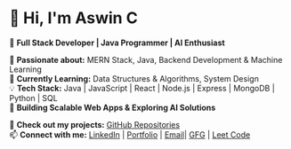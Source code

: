 # 👋 Hi, I'm Aswin C  
🚀 **Full Stack Developer | Java Programmer | AI Enthusiast**  

🔹 **Passionate about:** MERN Stack, Java, Backend Development & Machine Learning  
🌱 **Currently Learning:** Data Structures & Algorithms, System Design  
💡 **Tech Stack:** Java | JavaScript | React | Node.js | Express | MongoDB | Python | SQL  
🎯 **Building Scalable Web Apps & Exploring AI Solutions**  

📌 **Check out my projects:** [GitHub Repositories](https://github.com/aswin24012004/)  
📫 **Connect with me:** [LinkedIn](https://linkedin.com/aswin-c-95896125b/) | [Portfolio](https://aswin24012004.github.io/new-PortFolio/) | [Email](mailto:aswin.c2401@gmail.com)| [GFG](https://www.geeksforgeeks.org/user/aswinasprp1/) | [Leet Code](https://leetcode.com/u/aswinaswin1w3/)  





<!--- - 👋 Hi, I’m @aswin_B.E.
- 👀 I’m interested in FullStack_Development
- 🌱 I’m currently learning ... Problem solving in Java
- 💞️ 
- 📫 

aswin24012004/aswin24012004 is a ✨ special ✨ repository because its `README.md` (this file) appears on your GitHub profile.
You can click the Preview link to take a look at your changes.
--->
